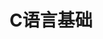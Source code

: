 ---
lang: zh-CN
title: C语言基础
titleTemplate: 数据结构需要掌握的C语言基础
description: 学好C语言，走遍天下都不怕
aside: left
lastUpdated: true
sidebar: false
footer: false
prev:
  text: '第八篇|微分方程'
  link: '/study/math/Advanced_Mathematics/微分方程'
next:
  text: '第十篇|多元函数微分学'
  link: '/study/math/Advanced_Mathematics/多元函数微分学'  
---